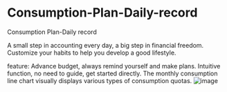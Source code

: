 # Consumption-Plan-Daily-record
Consumption Plan-Daily record

A small step in accounting every day, a big step in financial freedom.
Customize your habits to help you develop a good lifestyle.

feature:
Advance budget, always remind yourself and make plans.
Intuitive function, no need to guide, get started directly.
The monthly consumption line chart visually displays various types of consumption quotas.
![image]( https://github.com/listhentome/Consumption-Plan-Daily-record/blob/master/Simulator%20Screen%20Shot%20-%20iPhone%208%20Plus%20-%202018-11-07%20at%2015.35.50.png)


